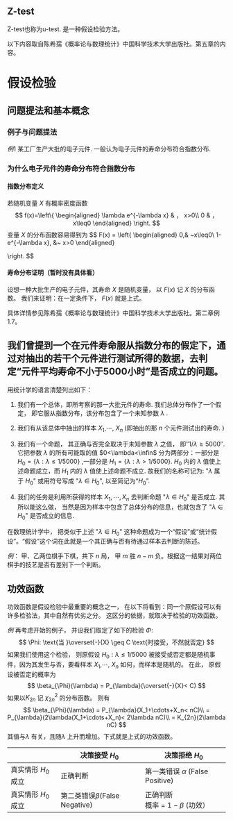 ## Z-test

Z-test也称为u-test. 是一种假设检验方法。

以下内容取自陈希孺《概率论与数理统计》中国科学技术大学出版社。第五章的内容。

#  假设检验

##  问题提法和基本概念

### 例子与问题提法

$例1$ 某工厂生产大批的电子元件. 一般认为电子元件的寿命分布符合指数分布.

### 为什么电子元件的寿命分布符合指数分布

#### 指数分布定义

若随机变量 $X$ 有概率密度函数
$$
f(x)=\left\{
\begin{aligned}
\lambda e^{-\lambda x} & ， x>0\\
0 & ，x\leq0
\end{aligned}
\right.
$$
变量 $X$ 的分布函数容易得到为
$$
F(x) = \left\{
\begin{aligned}
0,& ~x\leq0\\
1-e^{-\lambda x}, &~ x>0
\end{aligned}

\right.
$$

#### 寿命分布证明（暂时没有具体看）

设想一种大批生产的电子元件，其寿命 $X$ 是随机变量， 以 $F(x)$ 记 $X$ 的分布函数。 我们来证明：在一定条件下， $F(x)$ 就是上式。

具体详情参见陈希孺《概率论与数理统计》中国科学技术大学出版社。第二章例1.7。 

## 我们曾提到一个在元件寿命服从指数分布的假定下，通过对抽出的若干个元件进行测试所得的数据，去判定“元件平均寿命不小于5000小时”是否成立的问题。

用统计学的语言清楚列出如下：

1. 我们有一个总体，即所考察的那一大批元件的寿命. 我们总体分布作了一个假定， 即它服从指数分布，该分布包含了一个未知参数 $\lambda$ .

2. 我们有从该总体中抽出的样本 $X_1$,$\cdots$, $X_n$ (即抽出的那 $n$ 个元件测试出的寿命. )
3. 我们有一个命题， 其正确与否完全取决于未知参数 $\lambda$ 之值， 即$''1/\lambda \geq 5000''$. 它把参数 $\lambda$ 的所有可能取的值 $0<\lambda<\infin$ 分为两部分：一部分是 $H_0 = \{\lambda:\lambda\leq 1/5000\}$ ,一部分是 $H_1 = \{\lambda:\lambda>1/5000\}.$ $H_0$ 内的 $\lambda$ 值使上述命题成立，而 $H_1$ 内的 $\lambda$ 值使上述命题不成立. 故我们的名称可记为: "$\lambda$ 属于 $H_0$" 或用符号写成 "$\lambda\in H_0$", 以至简记为“$H_0$”.
4. 我们的任务是利用所获得的样本 $X_1,\cdots, X_n$ 去判断命题 "$\lambda\in H_0$" 是否成立. 其所以能这么做， 当然是因为样本中包含了总体分布的信息，也就包含了 "$\lambda\in H_0$"  是否成立的信息.

在数理统计学中， 把类似于上述 "$\lambda\in H_0$"  这种命题成为一个“假设”或“统计假设”。“假设”这个词在此就是一个其正确与否有待通过样本去判断的陈述。 

$例：$ 甲、乙两位棋手下棋，共下 $n$ 局， 甲 $m$ 胜 $n-m$ 负。根据这一结果对两位棋手的技艺是否有差别下一个判断。

 ## 功效函数

功效函数是假设检验中最重要的概念之一， 在以下将看到：同一个原假设可以有许多检验法，其中自然有优劣之分。 这区分的依据，就取决于检验的功效函数。

$例$ 再考虑开始的例子， 并设我们取定了如下的检验 $\Phi$:
$$
\Phi: \text{当 }\overset{-}{X} \geq C \text{时接受，不然就否定}
$$
如果我们使用这个检验， 则原假设 $H_0:\lambda \leq 1/5000$ 被接受或否定都是随机事件，因为其发生与否，要看样本 $X_1$,$\cdots$, $X_n$ 如何，而样本是随机的。 在此， 原假设被否定的概率为
$$
\beta_{\Phi}(\lambda) = P_{\lambda}(\overset{-}{X}< C)
$$
如果以$K_{2n}$ 记 $\chi_{2n}^2$ 的分布函数。 则有
$$
\beta_{\Phi}(\lambda) = P_{\lambda}(X_1+\cdots+X_n< nC)\\
 = P_{\lambda}(2\lambda(X_1+\cdots+X_n)< 2\lambda nC)\\
  = K_{2n}(2\lambda nC)
$$
其值与$\lambda$ 有关，且随$\lambda$ 上升而增加。下式就是上式的功效函数。

|                     | 决策接受 $H_0$                    | 决策拒绝 $H_0$                           |
| ------------------- | --------------------------------- | ---------------------------------------- |
| 真实情形 $H_0$ 成立 | 正确判断                          | 第一类错误 $\alpha$ (False Positive)     |
| 真实情形 $H_0$ 成立 | 第二类错误$\beta$(False Negative) | 正确判断<br /> 概率 =  $1-\beta$ (功效） |









